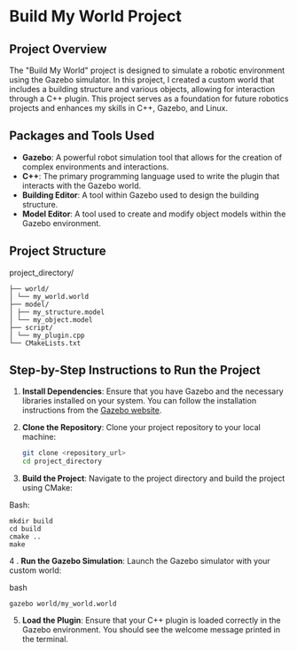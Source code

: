 # Build My World Project

## Project Overview
The "Build My World" project is designed to simulate a robotic environment using the Gazebo simulator. In this project, I created a custom world that includes a building structure and various objects, allowing for interaction through a C++ plugin. This project serves as a foundation for future robotics projects and enhances my skills in C++, Gazebo, and Linux.

## Packages and Tools Used
- **Gazebo**: A powerful robot simulation tool that allows for the creation of complex environments and interactions.
- **C++**: The primary programming language used to write the plugin that interacts with the Gazebo world.
- **Building Editor**: A tool within Gazebo used to design the building structure.
- **Model Editor**: A tool used to create and modify object models within the Gazebo environment.

## Project Structure
project_directory/

    ├── world/
    │ └── my_world.world 
    ├── model/ 
    │ ├── my_structure.model  
    │ └── my_object.model   
    ├── script/  
    │ └── my_plugin.cpp  
    └── CMakeLists.txt


## Step-by-Step Instructions to Run the Project

1. **Install Dependencies**:
   Ensure that you have Gazebo and the necessary libraries installed on your system. You can follow the installation instructions from the [Gazebo website](http://gazebosim.org/).

2. **Clone the Repository**:
   Clone your project repository to your local machine:
   ```bash
   git clone <repository_url>
   cd project_directory

3. **Build the Project**: 
Navigate to the project directory and build the project using CMake:

Bash:
  
    mkdir build
    cd build
    cmake ..
    make

4 . **Run the Gazebo Simulation**:
Launch the Gazebo simulator with your custom world:

bash

    gazebo world/my_world.world

5. **Load the Plugin**:
Ensure that your C++ plugin is loaded correctly in the Gazebo environment. You should see the welcome message printed in the terminal.
